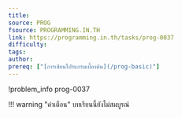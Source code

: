```yaml
---
title: 
source: PROG
fsource: PROGRAMMING.IN.TH
link: https://programming.in.th/tasks/prog-0037
difficulty: 
tags: 
author: 
prereq: ["[การเขียนโปรแกรมเบื้องต้น](/prog-basic)"]
---
```


!problem_info prog-0037

!!! warning "คำเตือน"
    บทเรียนนี้ยังไม่สมบูรณ์